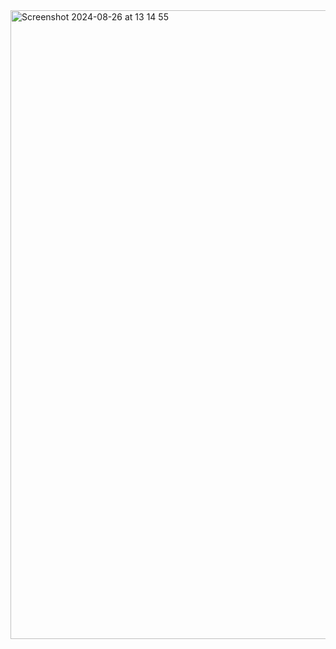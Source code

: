 <img width="1006" alt="Screenshot 2024-08-26 at 13 14 55" src="https://github.com/user-attachments/assets/578b12a8-b7c3-4e36-b947-ba4092144aa1">
